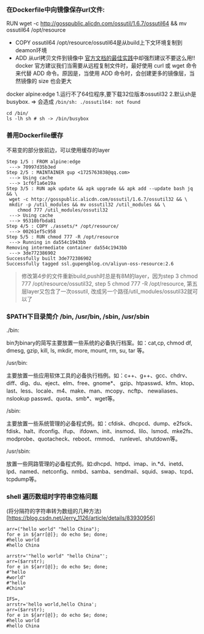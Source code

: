 ### 在Dockerfile中向镜像保存url文件:  
RUN wget -c http://gosspublic.alicdn.com/ossutil/1.6.7/ossutil64 && mv ossutil64 /opt/resource  

* COPY ossutil64 /opt/resource/ossutil64是从build上下文环境复制到deamon环境  
* ADD 从url拷贝文件到镜像中 [官方文档的最佳实践](https://docs.docker.com/develop/develop-images/dockerfile_best-practices/#add-or-copy)中却强烈建议不要这么用!!
docker 官方建议我们当需要从远程复制文件时，最好使用 curl 或 wget 命令来代替 ADD 命令。原因是，当使用 ADD 命令时，会创建更多的镜像层，当然镜像的 size 也会更大

docker alpine:edge 1.运行不了64位程序,要下载32位版本ossutil32 2.默认sh是busybox. => 会造成 `/bin/sh: ./ossutil64: not found`
```
cd /bin/
ls -lh sh # sh -> /bin/busybox
```

### 善用Dockerfile缓存
不易变的部分放前边，可以使用缓存的layer
```
Step 1/5 : FROM alpine:edge
 ---> 70997d35b3ed
Step 2/5 : MAINTAINER gup <1725763838@qq.com>
 ---> Using cache
 ---> 1cf6f1a6e19a
Step 3/5 : RUN apk update && apk upgrade && apk add --update bash jq && \
 wget -c http://gosspublic.alicdn.com/ossutil/1.6.7/ossutil32 && \
 mkdir -p /util_modules && mv ossutil32 /util_modules && \
	chmod 777 /util_modules/ossutil32
 ---> Using cache
 ---> 95310bfbda81
Step 4/5 : COPY ./assets/* /opt/resource/
 ---> 00261ef5c958
Step 5/5 : RUN chmod 777 -R /opt/resource
 ---> Running in da554c1943bb
Removing intermediate container da554c1943bb
 ---> 3de772386902
Successfully built 3de772386902
Successfully tagged ssl.gupengblog.cn/aliyun-oss-resource:2.6
```
> 修改第4步的文件重新build,push时总是有8M的layer，因为step 3 chmod 777 /opt/resource/ossutil32, step 5 chmod 777 -R /opt/resource, 第五层layer又包含了一次ossutil,
改成另一个路径/util_modules/ossutil32就可以了

### $PATH下目录简介 /bin, /usr/bin, /sbin, /usr/sbin
./bin:

bin为binary的简写主要放置一些系统的必备执行档案。如：cat,cp, chmod df, dmesg, gzip, kill, ls, mkdir, more, mount, rm, su, tar 等。

/usr/bin:

主要放置一些应用软体工具的必备执行档例。如：c++、g++、gcc、chdrv、diff、dig、du、eject、elm、free、gnome*、 gzip、htpasswd、kfm、ktop、last、less、locale、m4、make、man、mcopy、ncftp、 newaliases、nslookup passwd、quota、smb*、wget等。 

/sbin:

主要放置一些系统管理的必备程式例。如：cfdisk、dhcpcd、dump、e2fsck、fdisk、halt、ifconfig、ifup、 ifdown、init、insmod、lilo、lsmod、mke2fs、modprobe、quotacheck、reboot、rmmod、 runlevel、shutdown等。 

/usr/sbin:

放置一些网路管理的必备程式例。如:dhcpd、httpd、imap、in.*d、inetd、lpd、named、netconfig、nmbd、samba、sendmail、squid、swap、tcpd、tcpdump等。

### shell 遍历数组时字符串空格问题
(将分隔符的字符串转为数组的几种方法)[https://blog.csdn.net/Jerry_1126/article/details/83930956]
```shell
arr=("hello world" "hello China");
for e in ${arr[@]}; do echo $e; done;
#hello world
#hello China
```
```shell
arrstr='"hello world" "hello China"';
arr=($arrstr);
for e in ${arr[@]}; do echo $e; done;
#"hello
#world"
#"hello
#China"
```
```shell
IFS=,
arrstr='hello world,hello China';
arr=($arrstr);
for e in ${arr[@]}; do echo $e; done;
#hello world
#hello China
```
